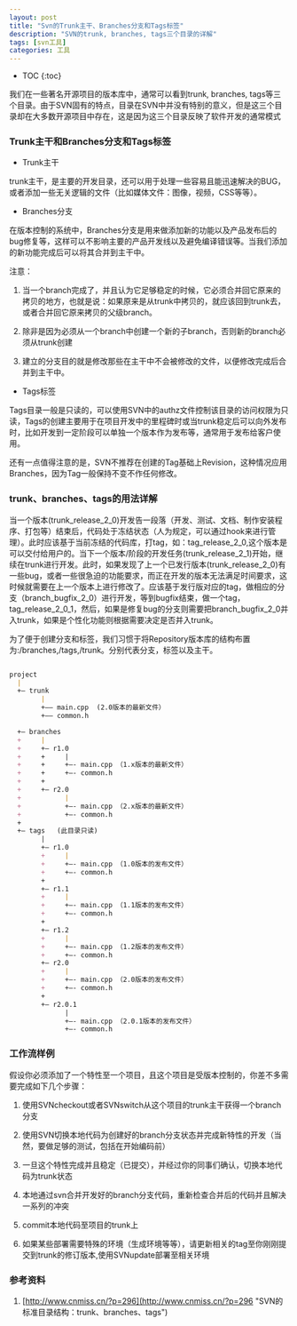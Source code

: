 ```yaml
---
layout: post
title: "Svn的Trunk主干、Branches分支和Tags标签"
description: "SVN的trunk, branches, tags三个目录的详解"
tags: [svn工具]
categories: 工具
---
```


* TOC
{:toc}

我们在一些著名开源项目的版本库中，通常可以看到trunk, branches, tags等三个目录。由于SVN固有的特点，目录在SVN中并没有特别的意义，但是这三个目录却在大多数开源项目中存在，这是因为这三个目录反映了软件开发的通常模式

### Trunk主干和Branches分支和Tags标签

- Trunk主干

trunk主干，是主要的开发目录，还可以用于处理一些容易且能迅速解决的BUG，或者添加一些无关逻辑的文件（比如媒体文件：图像，视频，CSS等等）。

- Branches分支

在版本控制的系统中，Branches分支是用来做添加新的功能以及产品发布后的bug修复等，这样可以不影响主要的产品开发线以及避免编译错误等。当我们添加的新功能完成后可以将其合并到主干中。

注意：

1. 当一个branch完成了，并且认为它足够稳定的时候，它必须合并回它原来的拷贝的地方，也就是说：如果原来是从trunk中拷贝的，就应该回到trunk去，或者合并回它原来拷贝的父级branch。

2. 除非是因为必须从一个branch中创建一个新的子branch，否则新的branch必须从trunk创建

3. 建立的分支目的就是修改那些在主干中不会被修改的文件，以便修改完成后合并到主干中。

- Tags标签

Tags目录一般是只读的，可以使用SVN中的authz文件控制该目录的访问权限为只读，Tags的创建主要用于在项目开发中的里程碑时或当trunk稳定后可以向外发布时，比如开发到一定阶段可以单独一个版本作为发布等，通常用于发布给客户使用。

还有一点值得注意的是，SVN不推荐在创建的Tag基础上Revision，这种情况应用Branches，因为Tag一般保持不变不作任何修改。

### trunk、branches、tags的用法详解

当一个版本(trunk_release_2_0)开发告一段落（开发、测试、文档、制作安装程序、打包等）结束后，代码处于冻结状态（人为规定，可以通过hook来进行管理）。此时应该基于当前冻结的代码库，打tag，如：tag_release_2_0,这个版本是可以交付给用户的。当下一个版本/阶段的开发任务(trunk_release_2_1)开始，继续在trunk进行开发。此时，如果发现了上一个已发行版本(trunk_release_2_0)有一些bug，或者一些很急迫的功能要求，而正在开发的版本无法满足时间要求，这时候就需要在上一个版本上进行修改了。应该基于发行版对应的tag，做相应的分支（branch_bugfix_2_0）进行开发，等到bugfix结束，做一个tag，tag_release_2_0_1，然后，如果是修复bug的分支则需要把branch_bugfix_2_0并入trunk，如果是个性化功能则根据需要决定是否并入trunk。

为了便于创建分支和标签，我们习惯于将Repository版本库的结构布置为:/branches,/tags,/trunk。分别代表分支，标签以及主干。

```markdown

project
  |
  +– trunk
        |
        +—– main.cpp  (2.0版本的最新文件）
        +—– common.h

  +– branches
  +     |
  +     +– r1.0
  +     +     |
  +     +     +—- main.cpp （1.x版本的最新文件）
  +     +     +—- common.h
  +     +
  +     +– r2.0
  +           |
  +           +—- main.cpp （2.x版本的最新文件）
  +           +—- common.h
  +
  +– tags   (此目录只读)
        |
        +– r1.0
        +     |
        +     +—- main.cpp （1.0版本的发布文件）
        +     +—- common.h
        +
        +– r1.1
        +     |
        +     +—- main.cpp （1.1版本的发布文件）
        +     +—- common.h
        +
        +– r1.2
        +     |
        +     +—- main.cpp （1.2版本的发布文件）
        +     +—- common.h
        +– r2.0
        +     |
        +     +—- main.cpp （2.0版本的发布文件）
        +     +—- common.h
        +
        +– r2.0.1
              |
              +—- main.cpp （2.0.1版本的发布文件）
              +—- common.h
```

### 工作流样例

假设你必须添加了一个特性至一个项目，且这个项目是受版本控制的，你差不多需要完成如下几个步骤：

1. 使用SVNcheckout或者SVNswitch从这个项目的trunk主干获得一个branch分支

2. 使用SVN切换本地代码为创建好的branch分支状态并完成新特性的开发（当然，要做足够的测试，包括在开始编码前）

3. 一旦这个特性完成并且稳定（已提交），并经过你的同事们确认，切换本地代码为trunk状态

4. 本地通过svn合并开发好的branch分支代码，重新检查合并后的代码并且解决一系列的冲突

5. commit本地代码至项目的trunk上

6. 如果某些部署需要特殊的环境（生成环境等等），请更新相关的tag至你刚刚提交到trunk的修订版本,使用SVNupdate部署至相关环境

### 参考资料

1. [http://www.cnmiss.cn/?p=296](http://www.cnmiss.cn/?p=296 "SVN的标准目录结构：trunk、branches、tags")


